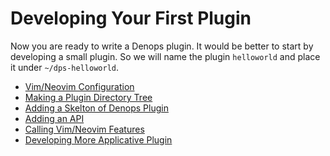 # Developing Your First Plugin

Now you are ready to write a Denops plugin. It would be better to start by
developing a small plugin. So we will name the plugin `helloworld` and place it
under `~/dps-helloworld`.

- [Vim/Neovim Configuration](./vimneovim-configuration.md)
- [Making a Plugin Directory Tree](./making-a-directory-tree.md)
- [Adding a Skelton of Denops Plugin](./adding-a-skelton-of-denops-plugin.md)
- [Adding an API](./adding-an-api.md)
- [Calling Vim/Neovim Features](./calling-vimneovim-features.md)
- [Developing More Applicative Plugin](./developing-more-applicative-plugin.md)
